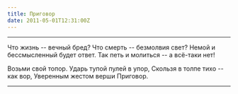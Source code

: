 ```yaml
---
title: Приговор
date: 2011-05-01T12:31:00Z
---
```


***
Что жизнь -- вечный бред?
Что смерть -- безмолвия свет?
Немой и бессмысленный будет ответ.
Так петь и молиться -- а всё-таки нет!

Возьми свой топор.
Ударь тупой пулей в упор,
Скользя в толпе тихо -- как вор,
Уверенным жестом верши Приговор.
***

